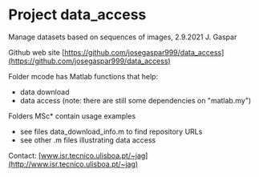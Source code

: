 # Project data_access

Manage datasets based on sequences of images,
2.9.2021 J. Gaspar

Github web site
[https://github.com/josegaspar999/data_access](https://github.com/josegaspar999/data_access)

Folder mcode has Matlab functions that help:
- data download
- data access
(note: there are still some dependencies on "matlab.my")

Folders MSc\* contain usage examples
- see files data_download_info.m to find repository URLs
- see other .m files illustrating data access

Contact:
[www.isr.tecnico.ulisboa.pt/~jag](http://www.isr.tecnico.ulisboa.pt/~jag)

